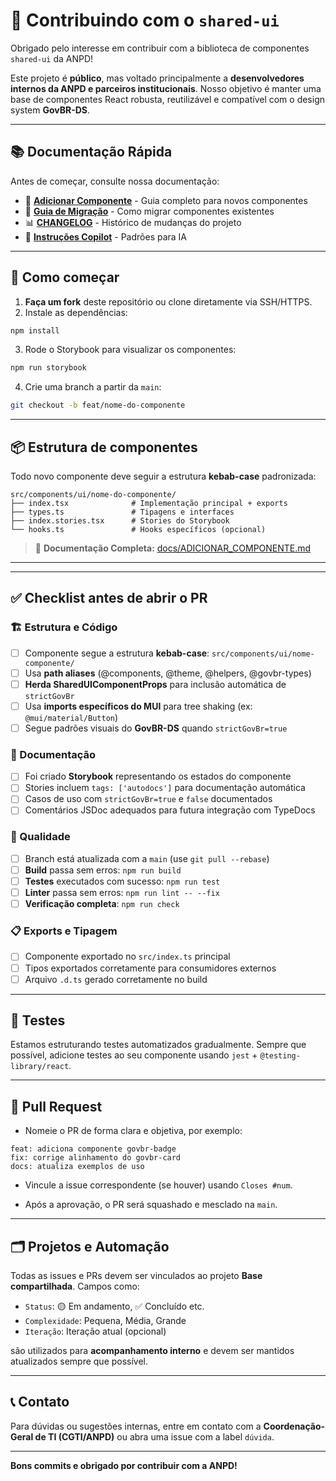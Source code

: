 # 🤝 Contribuindo com o `shared-ui`

Obrigado pelo interesse em contribuir com a biblioteca de componentes `shared-ui` da ANPD!

Este projeto é **público**, mas voltado principalmente a **desenvolvedores internos da ANPD e parceiros institucionais**. Nosso objetivo é manter uma base de componentes React robusta, reutilizável e compatível com o design system **GovBR-DS**.

---

## 📚 Documentação Rápida

Antes de começar, consulte nossa documentação:

- 📝 **[Adicionar Componente](./docs/ADICIONAR_COMPONENTE.md)** - Guia completo para novos componentes
- 🔄 **[Guia de Migração](./docs/GUIA_MIGRACAO.md)** - Como migrar componentes existentes
- 📊 **[CHANGELOG](./CHANGELOG.md)** - Histórico de mudanças do projeto
- 🤖 **[Instruções Copilot](./.github/copilot/instructions.md)** - Padrões para IA

---

## 🧭 Como começar

1. **Faça um fork** deste repositório ou clone diretamente via SSH/HTTPS.
2. Instale as dependências:

```bash
npm install
```

3. Rode o Storybook para visualizar os componentes:

```bash
npm run storybook
```

4. Crie uma branch a partir da `main`:

```bash
git checkout -b feat/nome-do-componente
```

---

## 📦 Estrutura de componentes

Todo novo componente deve seguir a estrutura **kebab-case** padronizada:

```
src/components/ui/nome-do-componente/
├── index.tsx              # Implementação principal + exports
├── types.ts               # Tipagens e interfaces
├── index.stories.tsx      # Stories do Storybook
└── hooks.ts               # Hooks específicos (opcional)
```

> 📖 **Documentação Completa:** [docs/ADICIONAR_COMPONENTE.md](./docs/ADICIONAR_COMPONENTE.md)

---

---

## ✅ Checklist antes de abrir o PR

### 🏗️ Estrutura e Código

- [ ] Componente segue a estrutura **kebab-case**: `src/components/ui/nome-componente/`
- [ ] Usa **path aliases** (@components, @theme, @helpers, @govbr-types)
- [ ] **Herda SharedUIComponentProps** para inclusão automática de `strictGovBr`
- [ ] Usa **imports específicos do MUI** para tree shaking (ex: `@mui/material/Button`)
- [ ] Segue padrões visuais do **GovBR-DS** quando `strictGovBr=true`

### 📖 Documentação

- [ ] Foi criado **Storybook** representando os estados do componente
- [ ] Stories incluem `tags: ['autodocs']` para documentação automática
- [ ] Casos de uso com `strictGovBr=true` e `false` documentados
- [ ] Comentários JSDoc adequados para futura integração com TypeDocs

### 🧪 Qualidade

- [ ] Branch está atualizada com a `main` (use `git pull --rebase`)
- [ ] **Build** passa sem erros: `npm run build`
- [ ] **Testes** executados com sucesso: `npm run test`
- [ ] **Linter** passa sem erros: `npm run lint -- --fix`
- [ ] **Verificação completa**: `npm run check`

### 📋 Exports e Tipagem

- [ ] Componente exportado no `src/index.ts` principal
- [ ] Tipos exportados corretamente para consumidores externos
- [ ] Arquivo `.d.ts` gerado corretamente no build

---

## 🧪 Testes

Estamos estruturando testes automatizados gradualmente. Sempre que possível, adicione testes ao seu componente usando `jest` + `@testing-library/react`.

---

## 🚀 Pull Request

- Nomeie o PR de forma clara e objetiva, por exemplo:

```
feat: adiciona componente govbr-badge
fix: corrige alinhamento do govbr-card
docs: atualiza exemplos de uso
```

- Vincule a issue correspondente (se houver) usando `Closes #num`.

- Após a aprovação, o PR será squashado e mesclado na `main`.

---

## 🗂️ Projetos e Automação

Todas as issues e PRs devem ser vinculados ao projeto **Base compartilhada**. Campos como:

- `Status`: 🟡 Em andamento, ✅ Concluído etc.
- `Complexidade`: Pequena, Média, Grande
- `Iteração`: Iteração atual (opcional)

são utilizados para **acompanhamento interno** e devem ser mantidos atualizados sempre que possível.

---

## 📞 Contato

Para dúvidas ou sugestões internas, entre em contato com a **Coordenação-Geral de TI (CGTI/ANPD)** ou abra uma issue com a label `dúvida`.

---

**Bons commits e obrigado por contribuir com a ANPD!**
